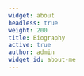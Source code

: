 ```yaml
---
widget: about
headless: true
weight: 200
title: Biography
active: true
author: admin
widget_id: about-me
---
```

